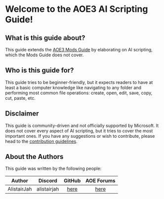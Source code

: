 # Welcome to the AOE3 AI Scripting Guide!

## What is this guide about?

This guide extends the [AOE3 Mods
Guide](https://support.ageofempires.com/hc/en-us/articles/8475640158228-Mods-Guide-Introduction)
by elaborating on AI scripting, which the Mods Guide does not cover.

## Who is this guide for?

This guide tries to be beginner-friendly, but it expects readers to have at
least a basic computer knowledge like navigating to any folder and performing
most common file operations: create, open, edit, save, copy, cut, paste, etc.

## Disclaimer

This guide is community-driven and not officially supported by Microsoft. It
does not cover every aspect of AI scripting, but it tries to cover the most
important ones. If you have any suggestions or wish to contribute, please
head to the [contribution
guidelines](https://github.com/aoe3mc/ai-guide/blob/main/CONTRIBUTING.md).

## About the Authors

This guide was written by the following people:

|   Author    |   Discord   |                   GitHub                   |                       AOE Forums                       |
| :---------: | :---------: | :----------------------------------------: | :----------------------------------------------------: |
| AlistairJah | alistairjah | [here](https://github.com/thinotmandresy/) | [here](https://forums.ageofempires.com/u/alistairjah/) |
